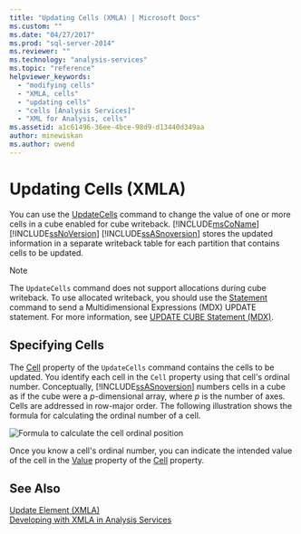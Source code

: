 ```yaml
---
title: "Updating Cells (XMLA) | Microsoft Docs"
ms.custom: ""
ms.date: "04/27/2017"
ms.prod: "sql-server-2014"
ms.reviewer: ""
ms.technology: "analysis-services"
ms.topic: "reference"
helpviewer_keywords: 
  - "modifying cells"
  - "XMLA, cells"
  - "updating cells"
  - "cells [Analysis Services]"
  - "XML for Analysis, cells"
ms.assetid: a1c61496-36ee-4bce-98d9-d13440d349aa
author: minewiskan
ms.author: owend
---
```

# Updating Cells (XMLA)
  You can use the [UpdateCells](https://docs.microsoft.com/analysis-services/xmla/xml-elements-commands/updatecells-element-xmla) command to change the value of one or more cells in a cube enabled for cube writeback. [!INCLUDE[msCoName](../../includes/msconame-md.md)] [!INCLUDE[ssNoVersion](../../includes/ssnoversion-md.md)] [!INCLUDE[ssASnoversion](../../includes/ssasnoversion-md.md)] stores the updated information in a separate writeback table for each partition that contains cells to be updated.  
  
> [!NOTE]  
>  The `UpdateCells` command does not support allocations during cube writeback. To use allocated writeback, you should use the [Statement](https://docs.microsoft.com/analysis-services/xmla/xml-elements-commands/statement-element-xmla) command to send a Multidimensional Expressions (MDX) UPDATE statement. For more information, see [UPDATE CUBE Statement &#40;MDX&#41;](/sql/mdx/mdx-data-manipulation-update-cube).  
  
## Specifying Cells  
 The [Cell](https://docs.microsoft.com/analysis-services/xmla/xml-elements-properties/cell-element-xmla) property of the `UpdateCells` command contains the cells to be updated. You identify each cell in the `Cell` property using that cell's ordinal number. Conceptually, [!INCLUDE[ssASnoversion](../../includes/ssasnoversion-md.md)] numbers cells in a cube as if the cube were a *p*-dimensional array, where *p* is the number of axes. Cells are addressed in row-major order. The following illustration shows the formula for calculating the ordinal number of a cell.  
  
 ![Formula to calculate the cell ordinal position](../../analysis-services/dev-guide/media/cellordinalformula.gif "Formula to calculate the cell ordinal position")  
  
 Once you know a cell's ordinal number, you can indicate the intended value of the cell in the [Value](https://docs.microsoft.com/analysis-services/xmla/xml-elements-properties/value-element-xmla) property of the [Cell](https://docs.microsoft.com/analysis-services/xmla/xml-elements-properties/cell-element-xmla) property.  
  
## See Also  
 [Update Element &#40;XMLA&#41;](https://docs.microsoft.com/analysis-services/xmla/xml-elements-commands/update-element-xmla)   
 [Developing with XMLA in Analysis Services](../multidimensional-models-scripting-language-assl-xmla/developing-with-xmla-in-analysis-services.md)  
  
  
